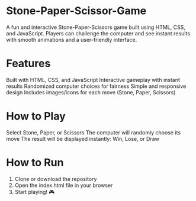 # Stone-Paper-Scissor-Game
A fun and interactive Stone-Paper-Scissors game built using HTML, CSS, and JavaScript. Players can challenge the computer and see instant results with smooth animations and a user-friendly interface.

# Features
Built with HTML, CSS, and JavaScript
Interactive gameplay with instant results
Randomized computer choices for fairness
Simple and responsive design
Includes images/icons for each move (Stone, Paper, Scissors)

# How to Play
Select Stone, Paper, or Scissors
The computer will randomly choose its move
The result will be displayed instantly: Win, Lose, or Draw

# How to Run
1. Clone or download the repository
2. Open the index.html file in your browser
3. Start playing! 🎮
